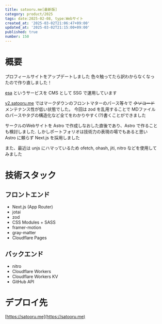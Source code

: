 ```yaml
---
title: satooru.me[最新版]
category: product/2025
tags: date:2025-02-08, type:Webサイト
created_at: '2025-03-02T21:06:47+09:00'
updated_at: '2025-03-02T21:15:00+09:00'
published: true
number: 150
---
```


<!-- icons: eract, nextjs, scss, cloudflare-pages, eslint, prettier -->

# 概要
プロフィールサイトをアップデートしました
色々触ってたら訳わからなくなったので作り直しました！

[esa](https://esa.io/) というサービスを CMS として SSG で運用しています

[v2.satooru.me](https://v2.satooru.me) ではマークダウンのフロントマターのパース等々で ~~クソコード~~ メンテナンス性が低い状態でした。
今回は zod を乱用することで MDファイルのパースやタグの構造化など全てをわかりやすく(?)書くことができました

サークルのWebサイトを Astro で作成しなおした直後であり、Astro で作ることも検討しました.
しかしポートフォリオは技術力の表現の場でもあると思い Astro に頼らず Next.js を採用しました

また、最近は unjs にハマっているため ofetch, ohash, jiti, nitro などを使用してみました

# 技術スタック
## フロントエンド
- Next.js (App Router)
- jotai
- zod
- CSS Modules + SASS
- framer-motion
- gray-matter
- Cloudflare Pages

## バックエンド
- nitro
- Cloudflare Workers
- Cloudflare Workers KV
- GitHub API

# デプロイ先
[https://satooru.me](https://satooru.me)

